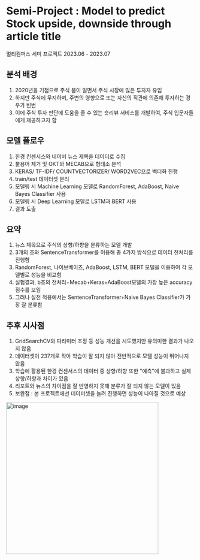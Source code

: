 # Semi-Project : Model to predict Stock upside, downside through article title

멀티캠퍼스 세미 프로젝트 2023.06 - 2023.07


분석 배경
-------------------------------------------------------------------------------
1. 2020년을 기점으로 주식 붐이 일면서 주식 시장에 많은 투자자 유입
2. 하지만 주식에 무지하며, 주변의 영향으로 또는 자신의 직관에 의존해 투자하는 경우가 빈번
3. 이에 주식 투자 판단에 도움을 줄 수 있는 숏리뷰 서비스를 개발하여, 주식 입문자들에게 제공하고자 함


모델 플로우
-------------------------------------------------------------------------------
1. 한경 컨센서스와 네이버 뉴스 제목을 데이터로 수집
2. 불용어 제거 및 OKT와 MECAB으로 형태소 분석
3. KERAS/ TF-IDF/ COUNTVECTORIZER/ WORD2VEC으로 벡터화 진행
4. train/test 데이터셋 분리
5. 모델링 시 Machine Learning 모델로 RandomForest, AdaBoost, Naive Bayes Classifier 사용
6. 모델링 시 Deep Learning 모델로 LSTM과 BERT 사용
7. 결과 도출


요약
-------------------------------------------------------------------------------
1. 뉴스 제목으로 주식의 상향/하향을 분류하는 모델 개발
2. 3개의 조와 SentenceTransformer를 이용해 총 4가지 방식으로 데이터 전처리를 진행함
3. RandomForest, 나이브베이즈, AdaBoost, LSTM, BERT 모델을 이용하여 각 모델별로 성능을 비교함
4. 실험결과, b조의 전처리+Mecab+Keras+AdaBoost모델의 가장 높은 accuracy 점수를 보임
5. 그러나 실전 적용에서는 SentenceTransformer+Naive Bayes Classifier가 가장 잘 분류함


추후 시사점
-------------------------------------------------------------------------------
1. GridSearchCV와 파라미터 조정 등 성능 개선을 시도했지만 유의미한 결과가 나오지 않음
2. 데이터셋이 237개로 작아 학습이 잘 되지 않아 전반적으로 모델 성능이 뛰어나지 않음
3. 학습에 활용된 한경 컨센서스의 데이터 중 상향/하향 또한 "예측"에 불과하고 실제 상향/하향과 차이가 있음
4. 리포트와 뉴스의 차이점을 잘 반영하지 못해 분류가 잘 되지 않는 모델이 있음
5. 보완점 : 본 프로젝트에선 데이터셋을 늘려 진행하면 성능이 나아질 것으로 예상

<img width="406" alt="image" src="https://github.com/Korean-MJ/Model_to_predict_Stock_upside_downside_through_article_title/assets/131749711/6f202fad-0b00-4f11-9cfa-1219021b205a">

